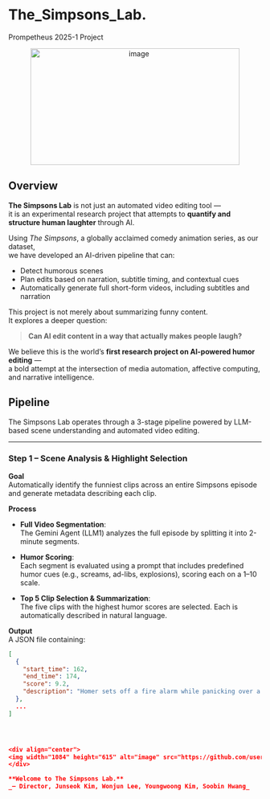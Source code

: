 # The_Simpsons_Lab.
Prompetheus 2025-1 Project

<div align="center">
<img width="416" height="232" alt="image" src="https://github.com/user-attachments/assets/1a8749c8-c3af-4c05-965f-68fe82dc9a8d" />
</div>

## Overview

**The Simpsons Lab** is not just an automated video editing tool —  
it is an experimental research project that attempts to **quantify and structure human laughter** through AI.

Using *The Simpsons*, a globally acclaimed comedy animation series, as our dataset,  
we have developed an AI-driven pipeline that can:

- Detect humorous scenes  
- Plan edits based on narration, subtitle timing, and contextual cues  
- Automatically generate full short-form videos, including subtitles and narration

This project is not merely about summarizing funny content.  
It explores a deeper question:

> **Can AI edit content in a way that actually makes people laugh?**

We believe this is the world’s **first research project on AI-powered humor editing** —  
a bold attempt at the intersection of media automation, affective computing, and narrative intelligence.





## Pipeline

The Simpsons Lab operates through a 3-stage pipeline powered by LLM-based scene understanding and automated video editing.

---

### Step 1 – Scene Analysis & Highlight Selection

**Goal**  
Automatically identify the funniest clips across an entire Simpsons episode and generate metadata describing each clip.

**Process**

- **Full Video Segmentation**:  
  The Gemini Agent (LLM1) analyzes the full episode by splitting it into 2-minute segments.

- **Humor Scoring**:  
  Each segment is evaluated using a prompt that includes predefined humor cues (e.g., screams, ad-libs, explosions), scoring each on a 1–10 scale.

- **Top 5 Clip Selection & Summarization**:  
  The five clips with the highest humor scores are selected. Each is automatically described in natural language.

**Output**  
A JSON file containing:
```json
[
  {
    "start_time": 162,
    "end_time": 174,
    "score": 9.2,
    "description": "Homer sets off a fire alarm while panicking over a donut."
  },
  ...
]




<div align="center">
<img width="1084" height="615" alt="image" src="https://github.com/user-attachments/assets/72dd91a6-9c3e-4579-81f4-22b0bc279179" />
</div>

**Welcome to The Simpsons Lab.**
_— Director, Junseok Kim, Wonjun Lee, Youngwoong Kim, Soobin Hwang_

